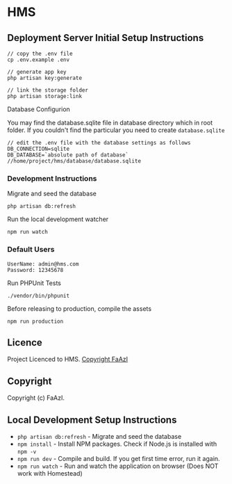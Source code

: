 # HMS

## Deployment Server Initial Setup Instructions

```
// copy the .env file
cp .env.example .env

// generate app key
php artisan key:generate

// link the storage folder
php artisan storage:link
```
Database Configurion

You may find the database.sqlite file in database directory which in root folder. 
If you couldn't find the particular you need to create `database.sqlite`
```
// edit the .env file with the database settings as follows
DB_CONNECTION=sqlite
DB_DATABASE=`absolute path of database` 
//home/project/hms/database/database.sqlite
```

### Development Instructions

Migrate and seed the database
```
php artisan db:refresh
```

Run the local development watcher
```
npm run watch
```
### Default Users
```
UserName: admin@hms.com
Password: 12345678
```

Run PHPUnit Tests
```
./vendor/bin/phpunit
```

Before releasing to production, compile the assets
```
npm run production
```

## Licence

Project Licenced to HMS. [Copyright FaAzI](https://www.faaziahamed.com)

## Copyright

Copyright (c) FaAzI.


## Local Development Setup Instructions
 
- `php artisan db:refresh` - Migrate and seed the database
- `npm install` - Install NPM packages. Check if Node.js is installed with `npm -v`
- `npm run dev` - Compile and build. If you get first time error, run it again.
- `npm run watch` - Run and watch the application on browser (Does NOT work with Homestead)
